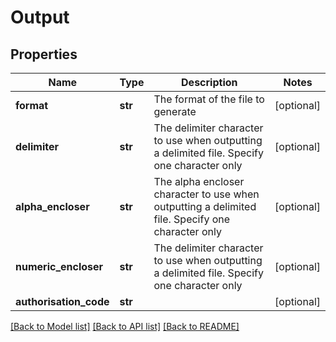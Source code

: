 # Output

## Properties
Name | Type | Description | Notes
------------ | ------------- | ------------- | -------------
**format** | **str** | The format of the file to generate | [optional] 
**delimiter** | **str** | The delimiter character to use when outputting a delimited file.  Specify one character only | [optional] 
**alpha_encloser** | **str** | The alpha encloser character to use when outputting a delimited file.  Specify one character only | [optional] 
**numeric_encloser** | **str** | The delimiter character to use when outputting a delimited file.  Specify one character only | [optional] 
**authorisation_code** | **str** |  | [optional] 

[[Back to Model list]](../README.md#documentation-for-models) [[Back to API list]](../README.md#documentation-for-api-endpoints) [[Back to README]](../README.md)


